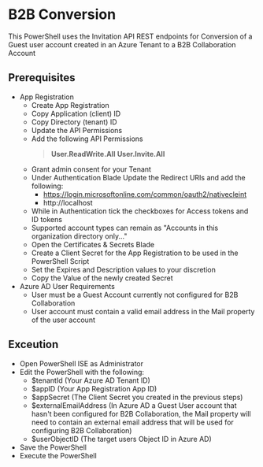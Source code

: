 # B2B Conversion

This PowerShell uses the Invitation API REST endpoints for Conversion of a Guest user account created in an Azure Tenant to a B2B Collaboration Account

## Prerequisites 
 - App Registration
	 - Create App Registration
	 - Copy Application (client) ID
	 - Copy Directory (tenant) ID
	 - Update the API Permissions
	 - Add the following API Permissions
		 >**User.ReadWrite.All**
		 > **User.Invite.All**
	 - Grant admin consent for your Tenant
	 - Under Authentication Blade Update the Redirect URIs and add the following:
		 - https://login.microsoftonline.com/common/oauth2/nativecleint
		 - http://localhost
	 - While in Authentication tick the checkboxes for Access tokens and ID tokens
	 - Supported account types can remain as "Accounts in  this organization directory only..."
	 - Open the Certificates & Secrets Blade
	 - Create a Client Secret for the App Registration to be used in the PowerShell Script
	 - Set the Expires and Description values to your discretion
	 - Copy the Value of the newly created Secret
 - Azure AD User Requirements
	 - User must be a Guest Account currently not configured for B2B Collaboration
	 - User account must contain a valid email address in the Mail property of the user account
## Exceution
 - Open PowerShell ISE as Administrator
 - Edit the PowerShell with the following:
	 - $tenantId (Your Azure AD Tenant ID)
	 - $appID (Your App Registration App ID)
	 - $appSecret (The Client Secret you created in the previous steps)
	 - $externalEmailAddress (In Azure AD a Guest User account that hasn't been configured for B2B Collaboration, the Mail property will need to contain an external email address that will be used for configuring B2B Collaboration)
	 - $userObjectID (The target users Object ID in Azure AD)
 -  Save the PowerShell
 -  Execute the PowerShell
